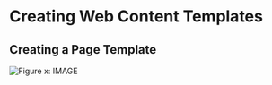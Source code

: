 # Creating Web Content Templates


## Creating a Page Template


![Figure x: IMAGE](../../../images/.png)

